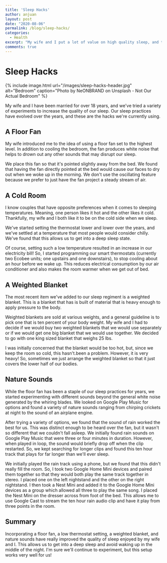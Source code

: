 ```yaml
---
title: 'Sleep Hacks'
author: anjuan
layout: post
date: "2020-08-06"
permalink: /blog/sleep-hacks/
categories:
  - Health
excerpt: "My wife and I put a lot of value on high quality sleep, and these are a few hacks we've put into place to wake up refreshed and energized in the morning."
comments: true
---
```


# Sleep Hacks

{% include image.html url="/images/sleep-hacks-header.jpg" alt="Bedroom" caption="Photo by NeONBRAND on Unsplash - Not Our Actual Bedroom" %}

My wife and I have been married for over 18 years, and we've tried a variety of experiments to increase the quality of our sleep. Our sleep practices have evolved over the years, and these are the hacks we're currently using. 

## A Floor Fan

My wife introduced me to the idea of using a floor fan set to the highest level. In addition to cooling the bedroom, the fan produces white noise that helps to drown out any other sounds that may disrupt our sleep. 

We place this fan so that it's pointed slightly away from the bed. We found that having the fan directly pointed at the bed would cause our faces to dry out when we woke up in the morning. We don't use the oscillating feature because we prefer to just have the fan project a steady stream of air. 

## A Cold Room

I know couples that have opposite preferences when it comes to sleeping temperatures. Meaning, one person likes it hot and the other likes it cold. Thankfully, my wife and I both like it to be on the cold side when we sleep. 

We've started setting the thermostat lower and lower over the years, and we've settled at a temperature that most people would consider chilly. We've found that this allows us to get into a deep sleep state.

Of course, setting such a low temperature resulted in an increase in our electricity bill! So, I started programming our smart thermostats (currently two Ecobee units; one upstairs and one downstairs), to stop cooling about an hour before we wake up. This reduces electrical consumption by our air conditioner and also makes the room warmer when we get out of bed. 

## A Weighted Blanket

The most recent item we've added to our sleep regiment is a weighted blanket. This is a blanket that has is built of material that is heavy enough to apply pressure to the body. 

Weighted blankets are sold at various weights, and a general guideline is to pick one that is ten percent of your body weight. My wife and I had to decide if we would buy two weighted blankets that we would use separately or if we would get one big blanket that we would use together. We decided to go with one king sized blanket that weighs 25 lbs.  

I was initially concerned that the blanket would be too hot, but, since we keep the room so cold, this hasn't.been a problem. However, it is very heavy! So, sometimes we just arrange the weighted blanket so that it just covers the lower half of our bodies.

## Nature Sounds

While the floor fan has been a staple of our sleep practices for years, we started experimenting with different sounds beyond the general white noise generated by the whiring blades. We looked on Google Play Music for options and found a variety of nature sounds ranging from chirping crickets at night to the sound of an airplane engine. 

After trying a variety of options, we found that the sound of rain worked the best for us. This was distinct enough to be heard over the fan, but it wasn't so different that we couldn't fall asleep. We initially found rain sounds on Google Play Music that were three or four minutes in duration. However, when played in loop, the sound would briefly drop off when the clip restarted. So, we kept searching for longer clips and found this ten hour track that plays for far longer than we'll ever sleep. 

We initially played the rain track using a phone, but we found that this didn't really fill the room. So, I took two Google Home Mini devices and paired them together so that they would both play the same track together in stereo. I placed one on the left nightstand and the other on the right nightstand. I then took a Nest Mini and added it to the Google Home Mini devices as a group which allowed all three to play the same song. I placed the Nest Mini on the dresser across from foot of the bed. This allows me to use Google Cast to stream the ten hour rain audio clip and have it play from three points in the room. 

## Summary

Incorporating a floor fan, a low thermostat setting, a weighted blanket, and nature sounds have really improved the quality of sleep enjoyed by my wife and I. This allows us to get into a deep sleep and avoid waking up in the middle of the night. I'm sure we'll continue to experiment, but this setup works very well for us!
